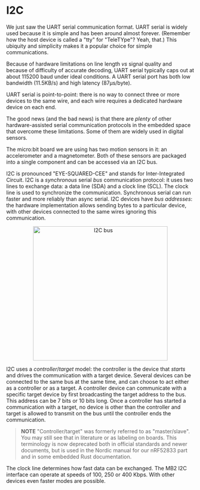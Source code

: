 # I2C

We just saw the UART serial communication format. UART serial is widely used because it is simple
and has been around almost forever. (Remember how the host device is called a "tty" for "TeleTYpe"?
Yeah, that.) This ubiquity and simplicity makes it a popular choice for simple communications.

Because of hardware limitations on line length *vs* signal quality and because of difficulty of
accurate decoding, UART serial typically caps out at about 115200 baud under ideal conditions. A
UART serial port has both low bandwidth (11.5KB/s) and high latency (87µs/byte).

UART serial is point-to-point: there is no way to connect three or more devices to the same wire,
and each wire requires a dedicated hardware device on each end.

The good news (and the bad news) is that there are *plenty* of other hardware-assisted serial
communication protocols in the embedded space that overcome these limitations. Some of them are
widely used in digital sensors.

The micro:bit board we are using has two motion sensors in it: an accelerometer and a magnetometer.
Both of these sensors are packaged into a single component and can be accessed via an I2C bus.

I2C is pronounced "EYE-SQUARED-CEE" and stands for Inter-Integrated Circuit. I2C is a *synchronous*
serial *bus* communication protocol: it uses two lines to exchange data: a data line (SDA) and a
clock line (SCL). The clock line is used to synchronize the communication. Synchronous serial can
run faster and more reliably than async serial. I2C devices have *bus addresses*: the hardware
implementation allows sending bytes to a particular device, with other devices connected to the same
wires ignoring this communication.

<p align="center">
<img class="white_bg" height=360 title="I2C bus" src="https://upload.wikimedia.org/wikipedia/commons/0/04/I2C_controller-target.svg" />
</p>

I2C uses a *controller*/*target* model: the controller is the device that *starts* and drives the
communication with a target device. Several devices can be connected to the same bus at the same
time, and can choose to act either as a controller or as a target. A controller device can
communicate with a specific target device by first broadcasting the target address to the bus. This
address can be 7 bits or 10 bits long.  Once a controller has started a communication with a target,
no device is other than the controller and target is allowed to transmit on the bus until the
controller ends the communication.

> **NOTE** "Controller/target" was formerly referred to as "master/slave". You may still see that in
> literature or as labeling on boards. This terminology is now deprecated both in official standards
> and newer documents, but is used in the Nordic manual for our nRF52833 part and in some embedded
> Rust documentation.

The clock line determines how fast data can be exchanged. The MB2 I2C interface can operate at
speeds of 100, 250 or 400 Kbps. With other devices even faster modes are possible.
